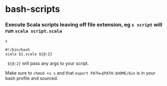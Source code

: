 # bash-scripts

### Execute Scala scripts leaving off file extension, eg `s script` will run `scala script.scala`

`s`
```
#!/bin/bash
scala $1.scala ${@:2}
```

` ${@:2}` will pass any args to your script.

Make sure to `chmod +x s` and that `export PATH=$PATH:$HOME/bin` is in your bash profile and sourced.
